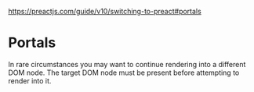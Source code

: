https://preactjs.com/guide/v10/switching-to-preact#portals

# Portals

In rare circumstances you may want to continue rendering into a different DOM node. The target DOM node must be present before attempting to render into it.